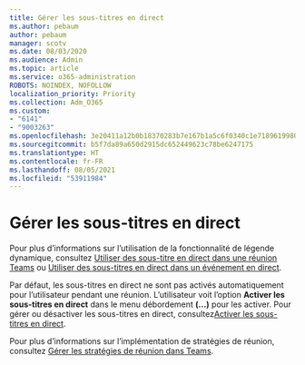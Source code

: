 ```yaml
---
title: Gérer les sous-titres en direct
ms.author: pebaum
author: pebaum
manager: scotv
ms.date: 08/03/2020
ms.audience: Admin
ms.topic: article
ms.service: o365-administration
ROBOTS: NOINDEX, NOFOLLOW
localization_priority: Priority
ms.collection: Adm_O365
ms.custom:
- "6141"
- "9003263"
ms.openlocfilehash: 3e20411a12b0b18370283b7e167b1a5c6f0340c1e71896199805f0db6d0c0c6c
ms.sourcegitcommit: b5f7da89a650d2915dc652449623c78be6247175
ms.translationtype: HT
ms.contentlocale: fr-FR
ms.lasthandoff: 08/05/2021
ms.locfileid: "53911984"
---
```

# <a name="manage-live-captions"></a>Gérer les sous-titres en direct

Pour plus d’informations sur l’utilisation de la fonctionnalité de légende dynamique, consultez [Utiliser des sous-titre en direct dans une réunion Teams](https://support.microsoft.com/office/use-live-captions-in-a-teams-meeting-4be2d304-f675-4b57-8347-cbd000a21260) ou [Utiliser des sous-titres en direct dans un événement en direct](https://support.microsoft.com/office/use-live-captions-in-a-live-event-1d6778d4-6c65-4189-ab13-e2d77beb9e2a).  

Par défaut, les sous-titres en direct ne sont pas activés automatiquement pour l’utilisateur pendant une réunion. L’utilisateur voit l’option **Activer les sous-titres en direct** dans le menu débordement **(...)** pour les activer. Pour gérer ou désactiver les sous-titres en direct, consultez[Activer les sous-titres en direct](https://docs.microsoft.com/microsoftteams/meeting-policies-in-teams#enable-live-captions).

Pour plus d’informations sur l’implémentation de stratégies de réunion, consultez [Gérer les stratégies de réunion dans Teams](https://docs.microsoft.com/microsoftteams/meeting-policies-in-teams).